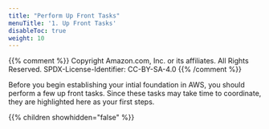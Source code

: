 ```yaml
---
title: "Perform Up Front Tasks"
menuTitle: '1. Up Front Tasks'
disableToc: true
weight: 10
---
```


{{% comment %}}
Copyright Amazon.com, Inc. or its affiliates. All Rights Reserved.
SPDX-License-Identifier: CC-BY-SA-4.0
{{% /comment %}}

Before you begin establishing your intial foundation in AWS, you should perform a few up front tasks. Since these tasks may take time to coordinate, they are highlighted here as your first steps.

{{% children showhidden="false" %}}

